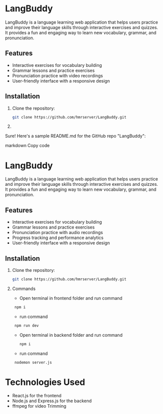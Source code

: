 # LangBuddy

LangBuddy is a language learning web application that helps users practice and improve their language skills through interactive exercises and quizzes. It provides a fun and engaging way to learn new vocabulary, grammar, and pronunciation.

## Features

- Interactive exercises for vocabulary building
- Grammar lessons and practice exercises
- Pronunciation practice with video recordings
- User-friendly interface with a responsive design

## Installation

1. Clone the repository:

   ```bash
   git clone https://github.com/hmrserver/LangBuddy.git

2. 
Sure! Here's a sample README.md for the GitHub repo "LangBuddy":

markdown
Copy code
# LangBuddy

LangBuddy is a language learning web application that helps users practice and improve their language skills through interactive exercises and quizzes. It provides a fun and engaging way to learn new vocabulary, grammar, and pronunciation.

## Features

- Interactive exercises for vocabulary building
- Grammar lessons and practice exercises
- Pronunciation practice with audio recordings
- Progress tracking and performance analytics
- User-friendly interface with a responsive design

## Installation

1. Clone the repository:

   ```bash
   git clone https://github.com/hmrserver/LangBuddy.git
   
2. Commands
   - Open terminal in frontend folder and run command
    ```bash
     npm i
    ```
   - run command
    ```bash
     npm run dev
    ```
   - Open terminal in backend folder and run command
     ```bash
     npm i
     ```
   - run command
    ```bash
     nodemon server.js
    ```  

# Technologies Used
- React.js for the frontend
- Node.js and Express.js for the backend
- ffmpeg for video Trimming
